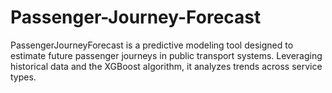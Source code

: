 # Passenger-Journey-Forecast
PassengerJourneyForecast is a predictive modeling tool designed to estimate future passenger journeys in public transport systems. Leveraging historical data and the XGBoost algorithm, it analyzes trends across service types.
